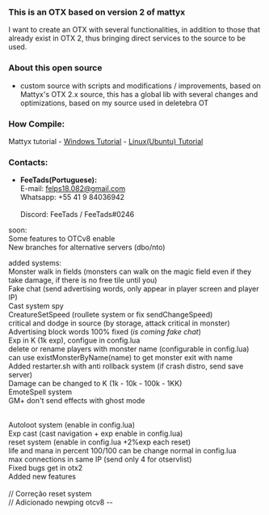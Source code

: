 ### This is an OTX based on version 2 of mattyx
I want to create an OTX with several functionalities, in addition to those that already exist in OTX 2, thus bringing direct services to the source to be used.

### About this open source
  - custom source with scripts and modifications / improvements, based on Mattyx's OTX 2.x source, this has a global lib with several changes and optimizations, based on my source used in deletebra OT

### How Compile:
Mattyx tutorial - [Windows Tutorial](https://github.com/mattyx14/otxserver/wiki/Compilling-on-Windows) - [Linux(Ubuntu) Tutorial](https://github.com/FeTads/otxserver/wiki/Compiling-OTXSERVER-by-FeTads-on-Ubuntu)

### Contacts:
- <b>FeeTads(Portuguese):</b><br>
E-mail: felps18.082@gmail.com<br>
Whatsapp: +55 41 9 84036942<br><br>
Discord: FeeTads / FeeTads#0246

soon:<br>
Some features to OTCv8 enable<br>
New branches for alternative servers (dbo/nto)<br>


added systems:<br>
Monster walk in fields (monsters can walk on the magic field even if they take damage, if there is no free tile until you)<br>
Fake chat (send advertising words, only appear in player screen and player IP)<br>
Cast system spy<br>
CreatureSetSpeed (roullete system or fix sendChangeSpeed)<br>
critical and dodge in source (by storage, attack critical in monster)<br>
Advertising block words 100% fixed (*is coming fake chat*)<br>
Exp in K (1k exp), configue in config.lua<br>
delete or rename players with monster name (configurable in config.lua) <br> 
can use existMonsterByName(name) to get monster exit with name<br>
Added restarter.sh with anti rollback system (if crash distro, send save server)<br>
Damage can be changed to K (1k - 10k - 100k - 1KK)<br>
EmoteSpell system<br>
GM+ don't send effects with ghost mode<br>

<br>
Autoloot system (enable in config.lua)<br>
Exp cast (cast navigation + exp enable in config.lua)<br>
reset system (enable in config.lua +2%exp each reset)<br>
life and mana in percent 100/100 can be change normal in config.lua<br>
max connections in same IP (send only 4 for otservlist)<br>
Fixed bugs get in otx2<br>
Added new features<br>

<br>
// Correção reset system
<br>
// Adicionado newping otcv8
--


